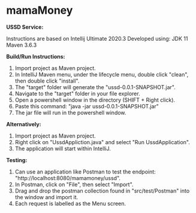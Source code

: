 # mamaMoney

<b>USSD Service:</b>

Instructions are based on Intellij Ultimate 2020.3
Developed using:
JDK 11
Maven 3.6.3

<b>Build/Run Instructions:</b>
1. Import project as Maven project.
2. In IntelliJ Maven menu, under the lifecycle menu, double click "clean", then double click "install".
3. The "target" folder will generate the "ussd-0.0.1-SNAPSHOT.jar".
4. Navigate to the "target" folder in your file explorer.
5. Open a powershell window in the directory (SHIFT + Right click).
6. Paste this command: "java -jar ussd-0.0.1-SNAPSHOT.jar"
7. The jar file will run in the powershell window.

<b>Alternatively:</b>
1. Import project as Maven project.
2. Right click on "UssdAppliction.java" and select "Run UssdApplication".
3. The application will start within IntelliJ.

<b>Testing:</b>
1. Can use an application like Postman to test the endpoint: "http://localhost:8080/mamamoney/ussd".
2. In Postman, click on "File", then select "Import".
3. Drag and drop the postman collection found in "src/test/Postman" into the window and import it.
5. Each request is labelled as the Menu screen.
